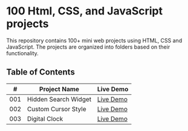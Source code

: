 
# 100 Html, CSS, and JavaScript projects

This repository contains 100+ mini web projects using HTML, CSS and JavaScript. The projects are organized into folders based on their functionality.

## Table of Contents
| **#** | **Project Name** | **Live Demo** |
|----------------|-----------------|----------|
| 001 | Hidden Search Widget | [Live Demo](https://codepen.io/alisajad001/pen/WNLLEBg)
| 002 | Custom Cursor Style | [Live Demo](https://codepen.io/alisajad001/pen/bGOOPjE)
| 003 | Digital Clock | [Live Demo](https://codepen.io/alisajad001/pen/bGOzeWG)
